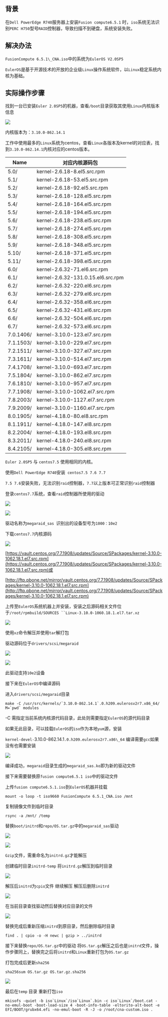## 背景

在`Dell PowerEdge R740`服务器上安装`Fusion compute6.5.1` 时，`iso`系统无法识别`PERC H750`型号`RAID`控制器，导致扫描不到硬盘，系统安装失败。

## 解决办法

`FusionCompute 6.5.1\_CNA.iso`中的系统为`EulerOS V2.0SP5`

`EulerOS`是基于开源技术的开放的企业级`Linux`操作系统软件，以`Linux`稳定系统内核为基础。


## 实际操作步骤
找到一台已安装`Euler 2.0SP5`的机器，查看`/boot`目录获取其使用``Linux``内核版本信息

![](imgs/%E5%9B%BE%E7%89%871.png)

内核版本为：`3.10.0-862.14.1`

工作中使用最多的`Linux`系统为centos，查看`Linux`各版本及kernel的对应表，找到`3.10.0-862.14.1`内核对应的centos版本。


| Name | 对应内核源码包 |
| ---- | -------------- |
| 5.0/ | kernel-2.6.18-8.el5.src.rpm |
| 5.1/ | kernel-2.6.18-53.el5.src.rpm |
| 5.2/ | kernel-2.6.18-92.el5.src.rpm |
| 5.3/ | kernel-2.6.18-128.el5.src.rpm |
| 5.4/ | kernel-2.6.18-164.el5.src.rpm |
| 5.5/ | kernel-2.6.18-194.el5.src.rpm |
| 5.6/ | kernel-2.6.18-238.el5.src.rpm |
| 5.7/ | kernel-2.6.18-274.el5.src.rpm |
| 5.8/ | kernel-2.6.18-308.el5.src.rpm |
| 5.9/ | kernel-2.6.18-348.el5.src.rpm |
| 5.10/ | kernel-2.6.18-371.el5.src.rpm |
| 5.11/ | kernel-2.6.18-398.el5.src.rpm |
| 6.0/ | kernel-2.6.32-71.el6.src.rpm |
| 6.1/ | kernel-2.6.32-131.0.15.el6.src.rpm |
| 6.2/ | kernel-2.6.32-220.el6.src.rpm |
| 6.3/ | kernel-2.6.32-279.el6.src.rpm |
| 6.4/ | kernel-2.6.32-358.el6.src.rpm |
| 6.5/ | kernel-2.6.32-431.el6.src.rpm |
| 6.6/ | kernel-2.6.32-504.el6.src.rpm |
| 6.7/ | kernel-2.6.32-573.el6.src.rpm |
| 7.0.1406/ | kernel-3.10.0-123.el7.src.rpm |
| 7.1.1503/ | kernel-3.10.0-229.el7.src.rpm |
| 7.2.1511/ | kernel-3.10.0-327.el7.src.rpm |
| 7.3.1611/ | kernel-3.10.0-514.el7.src.rpm |
| 7.4.1708/ | kernel-3.10.0-693.el7.src.rpm |
| 7.5.1804/ | kernel-3.10.0-862.el7.src.rpm |
| 7.6.1810/ | kernel-3.10.0-957.el7.src.rpm |
| 7.7.1908/ | kernel-3.10.0-1062.el7.src.rpm |
| 7.8.2003/ | kernel-3.10.0-1127.el7.src.rpm |
| 7.9.2009/ | kernel-3.10.0-1160.el7.src.rpm |
| 8.0.1905/ | kernel-4.18.0-80.el8.src.rpm |
| 8.1.1911/ | kernel-4.18.0-147.el8.src.rpm |
| 8.2.2004/ | kernel-4.18.0-193.el8.src.rpm |
| 8.3.2011/ | kernel-4.18.0-240.el8.src.rpm |
| 8.4.2105/ | kernel-4.18.0-305.el8.src.rpm |


`Euler 2.0SP5` 与 `centos7.5` 使用相同的内核。

使用`Dell PowerEdge R740`安装` centos7.5 7.6 7.7`

`7.5 7.6`安装失败，无法识别`raid`控制器，`7.7`以上版本可正常识别`raid`控制器

登录`centos7.7`系统，查看`raid`控制器所使用的驱动

![](imgs/%E5%9B%BE%E7%89%872.png)

![](imgs/%E5%9B%BE%E7%89%873.png)

驱动名称为`megaraid_sas `识别出的设备型号为`1000：10e2`

下载`centos7.7`内核源码

![](imgs/%E5%9B%BE%E7%89%874.png)

[https://vault.centos.org/7.7.1908/updates/Source/SPackages/kernel-3.10.0-1062.18.1.el7.src.rpm](https://vault.centos.org/7.7.1908/updates/Source/SPackages/kernel-3.10.0-1062.18.1.el7.src.rpm)或

[http://ftp.pbone.net/mirror/vault.centos.org/7.7.1908/updates/Source/SPackages/kernel-3.10.0-1062.18.1.el7.src.rpm](http://ftp.pbone.net/mirror/vault.centos.org/7.7.1908/updates/Source/SPackages/kernel-3.10.0-1062.18.1.el7.src.rpm)

上传至`EulerOS`系统机器上并安装，安装之后源码相关文件位于`/root/rpmbuild/SOURCES ``Linux-3.10.0-1060.18.1.el7.tar.xz`

![](imgs/%E5%9B%BE%E7%89%875.png)

使用`xz`命令解压并使用`tar`解打包

驱动源码位于`drivers/scsi/megaraid`

![](imgs/%E5%9B%BE%E7%89%876.png)

![](imgs/%E5%9B%BE%E7%89%877.png)

此驱动支持`10e2`设备

接下来在`EulerOS`中编译源码

进入`drivers/scsi/megaraid`目录
```
make -C /usr/src/kernels/`3.10.0-862.14.1`.0.h209.eulerosv2r7.x86_64/ M=`pwd` modules
```
-C 需指定当前系统内核源代码目录，此处则需要指定`EulerOS`的源代码目录

如果无此目录，可以挂载`EulerOS`的`iso`作为本地`yum`源，安装

`kernel-devel-`3.10.0-862.14.1`.0.h209.eulerosv2r7.x86\_64` 编译需要`gcc`如果没有也需要安装

![](imgs/%E5%9B%BE%E7%89%878.png)

编译成功，`megaraid`目录生成的`megaraid_sas.ko`即为新的驱动文件

接下来需要替换原`fusion compute6.5.1 iso`中的驱动文件

上传`fusion compute6.5.1.iso`到`EulerOS`机器并挂载
```
mount -o loop -t iso9660 FusionCompute 6.5.1_CNA.iso /mnt
```
复制镜像文件到临时目录
```
rsync -a /mnt/ /temp
```

替换`boot/initrd`和`repo/OS.tar.gz`中的`megaraid_sas`驱动

![](imgs/%E5%9B%BE%E7%89%879.png)

![](imgs/%E5%9B%BE%E7%89%8710.png)

`Gzip`文件，需重命名为`initrd.gz`才能解压

创建临时目录`initrd-temp` 将`initrd.gz`解压到临时目录

![](imgs/%E5%9B%BE%E7%89%8711.png)

解压后`initrd`为`cpio`文件 继续解压 解压后删除`initrd`

![](imgs/%E5%9B%BE%E7%89%8712.png)

在当前目录查找驱动然后替换对应目录的文件

![](imgs/%E5%9B%BE%E7%89%8713.png)

替换完成后重新压缩`initrd`到原目录，然后删除临时目录
```
find . | cpio -o -H newc | gzip > ../initrd
``` 

接下来替换`repo/OS.tar.gz`中的驱动 将`OS.tar.gz`解压之后也是`initrd`文件，操作步骤同上，替换完之后将`initrd`和`Linux`重新打包为`OS.tar.gz`

打包完成后更新`sha256`
```
sha256sum OS.tar.gz OS.tar.gz.sha256
```


![](imgs/%E5%9B%BE%E7%89%8714.png)

最后在`temp` 目录 重新打包`iso`
```
mkisofs -quiet -b iso`Linux`/iso`Linux`.bin -c iso`Linux`/boot.cat -no-emul-boot -boot-load-size 4 -boot-info-table -eltorito-alt-boot -e EFI/BOOT/grubx64.efi -no-emul-boot -R -J -o /root/cna-custom.iso .
```
